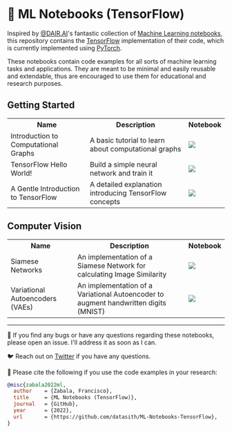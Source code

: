# 🐙 ML Notebooks (TensorFlow)

Inspired by [@DAIR.AI](https://github.com/dair-ai/)'s fantastic collection of [Machine Learning notebooks](https://github.com/dair-ai/ML-Notebooks), this repository contains the [TensorFlow](https://tensorflow.org/) implementation of their code, which is currently implemented using [PyTorch](https://pytorch.org/). 

These notebooks contain code examples for all sorts of machine learning tasks and applications. They are meant to be minimal and easily reusable and extendable, thus are encouraged to use them for educational and research purposes.

## Getting Started
<table class="tg">
  <tr>
    <th class="tg-yw4l"><b>Name</b></th>
    <th class="tg-yw4l"><b>Description</b></th>
    <th class="tg-yw4l"><b>Notebook</b></th>
  </tr>
  
  <tr>
    <td class="tg-yw4l">Introduction to Computational Graphs</td>
    <td class="tg-yw4l">A basic tutorial to learn about computational graphs</td>
    <td class="tg-yw4l"><a href="https://colab.research.google.com/github/datasith/ML-Notebooks-TensorFlow/blob/main/Intro_Computational_Graphs.ipynb">
      <img src="https://colab.research.google.com/assets/colab-badge.svg" width="" >
    </a></td>
  </tr>

  <tr>
    <td class="tg-yw4l">TensorFlow Hello World!</td>
    <td class="tg-yw4l">Build a simple neural network and train it</td>
    <td class="tg-yw4l"><a href="https://colab.research.google.com/github/datasith/ML-Notebooks-TensorFlow/blob/main/TensorFlow_Hello_World.ipynb">
      <img src="https://colab.research.google.com/assets/colab-badge.svg" width="" >
    </a></td>
  </tr>  
  
  <tr>
    <td class="tg-yw4l">A Gentle Introduction to TensorFlow</td>
    <td class="tg-yw4l">A detailed explanation introducing TensorFlow concepts	</td>
    <td class="tg-yw4l"><a href="https://colab.research.google.com/github/datasith/ML-Notebooks-TensorFlow/blob/main/A_Gentle_Introduction_to_TensorFlow.ipynb">
      <img src="https://colab.research.google.com/assets/colab-badge.svg" width="" >
    </a></td>
  </tr>    
</table>

## Computer Vision
<table class="tg">
  <tr>
    <th class="tg-yw4l"><b>Name</b></th>
    <th class="tg-yw4l"><b>Description</b></th>
    <th class="tg-yw4l"><b>Notebook</b></th>
  </tr>
  
  <tr>
    <td class="tg-yw4l">Siamese Networks</td>
    <td class="tg-yw4l">An implementation of a Siamese Network for calculating Image Similarity</td>
    <td class="tg-yw4l"><a href="https://colab.research.google.com/github/datasith/ML-Notebooks-TensorFlow/blob/main/Siamese_Network_Image_Similarity.ipynb">
      <img src="https://colab.research.google.com/assets/colab-badge.svg" width="" >
    </a></td>
  </tr>
  
  <tr>
    <td class="tg-yw4l">Variational Autoencoders (VAEs)</td>
    <td class="tg-yw4l">An implementation of a Variational Autoencoder to augment handwritten digits (MNIST)</td>
    <td class="tg-yw4l"><a href="https://colab.research.google.com/github/datasith/ML-Notebooks-TensorFlow/blob/main/Variational_Autoencoders.ipynb">
      <img src="https://colab.research.google.com/assets/colab-badge.svg" width="" >
    </a></td>
  </tr>  
</table>

---

🐞 If you find any bugs or have any questions regarding these notebooks, please open an issue. I'll address it as soon as I can. 

🐦 Reach out on [Twitter](https://twitter.com/datasith) if you have any questions. 

🔗 Please cite the following if you use the code examples in your research:
```bibtex
@misc{zabala2022ml,
  author    = {Zabala, Francisco},
  title     = {ML Notebooks (TensorFlow)},
  journal   = {GitHub},
  year      = {2022},
  url       = {https://github.com/datasith/ML-Notebooks-TensorFlow},
}
```
